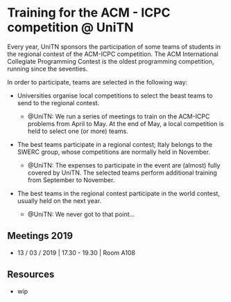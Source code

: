 # Training for the ACM - ICPC competition @ UniTN

Every year, UniTN sponsors the participation of some teams of students in the regional contest of the ACM-ICPC competition. 
The ACM International Collegiate Programming Contest is the oldest programming competition, running since the seventies.

In order to participate, teams are selected in the following way:

* Universities organise local competitions to select the beast teams to send to the regional contest.

    * @UniTN: We run a series of meetings to train on the ACM-ICPC problems from April to May. At the end of May, a local competition is held to select one (or more) teams.

* The best teams participate in a regional contest; Italy belongs to the SWERC group, whose competitions are normally held in November.
    * @UniTN: The expenses to participate in the event are (almost) fully covered by UniTN. The selected teams perform additional training from September to November.
    
* The best teams in the regional contest participate in the world contest, usually held on the next year.
    * @UniTN: We never got to that point…
    
## Meetings 2019
* 13 / 03 / 2019 | 17.30 - 19.30 | Room A108

## Resources
* wip
